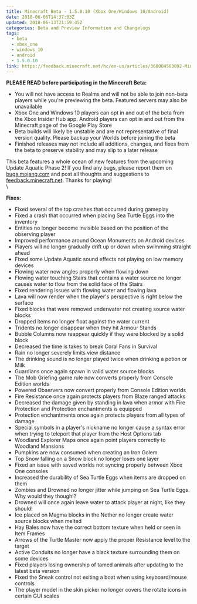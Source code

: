 ```yaml
---
title: Minecraft Beta - 1.5.0.10 (Xbox One/Windows 10/Android)
date: 2018-06-06T14:37:03Z
updated: 2018-06-13T21:59:45Z
categories: Beta and Preview Information and Changelogs
tags:
  - beta
  - xbox_one
  - windows_10
  - android
  - 1.5.0.10
link: https://feedback.minecraft.net/hc/en-us/articles/360004563092-Minecraft-Beta-1-5-0-10-Xbox-One-Windows-10-Android-
---
```


**PLEASE READ before participating in the Minecraft Beta:**

-   You will not have access to Realms and will not be able to join non-beta players while you\'re previewing the beta. Featured servers may also be unavailable
-   Xbox One and Windows 10 players can opt in and out of the beta from the Xbox Insider Hub app. Android players can opt in and out from the Minecraft page of the Google Play Store
-   Beta builds will likely be unstable and are not representative of final version quality. Please backup your Worlds before joining the beta
-   Finished releases may not include all additions, changes, and fixes from the beta to preserve stability and may slip to a later release

This beta features a whole ocean of new features from the upcoming Update Aquatic Phase 2! If you find any bugs, please report them on [bugs.mojang.com](http://bugs.mojang.com/) and post all thoughts and suggestions to [feedback.minecraft.net](http://feedback.minecraft.net/). Thanks for playing!\
\

**Fixes:**

-   Fixed several of the top crashes that occurred during gameplay
-   Fixed a crash that occurred when placing Sea Turtle Eggs into the inventory
-   Entities no longer become invisible based on the position of the observing player
-   Improved performance around Ocean Monuments on Android devices
-   Players will no longer gradually drift up or down when swimming straight ahead
-   Fixed some Update Aquatic sound effects not playing on low memory devices
-   Flowing water now angles properly when flowing down
-   Flowing water touching Stairs that contains a water source no longer causes water to flow from the solid face of the Stairs
-   Fixed rendering issues with flowing water and flowing lava
-   Lava will now render when the player\'s perspective is right below the surface
-   Fixed blocks that were removed underwater not creating source water blocks
-   Dropped items no longer float against the water current
-   Tridents no longer disappear when they hit Armour Stands
-   Bubble Columns now reappear quickly if they were blocked by a solid block
-   Decreased the time is takes to break Coral Fans in Survival
-   Rain no longer severely limits view distance
-   The drinking sound is no longer played twice when drinking a potion or Milk
-   Guardians once again spawn in valid water source blocks
-   The Mob Griefing game rule now converts properly from Console Edition worlds
-   Powered Observers now convert properly from Console Edition worlds
-   Fire Resistance once again protects players from Blaze ranged attacks
-   Decreased the damage given by standing in lava when armor with Fire Protection and Protection enchantments is equipped
-   Protection enchantments once again protects players from all types of damage
-   Special symbols in a player's nickname no longer cause a syntax error when trying to teleport that player from the Host Options tab
-   Woodland Explorer Maps once again point players correctly to Woodland Mansions
-   Pumpkins are now consumed when creating an Iron Golem
-   Top Snow falling on a Snow block no longer loses one layer
-   Fixed an issue with saved worlds not syncing properly between Xbox One consoles
-   Increased the durability of Sea Turtle Eggs when items are dropped on them
-   Zombies and Drowned no longer jitter while jumping on Sea Turtle Eggs. Why would they though!?
-   Drowned will once again leave water to attack player at night, like they should!
-   Ice placed on Magma blocks in the Nether no longer create water source blocks when melted
-   Hay Bales now have the correct bottom texture when held or seen in Item Frames
-   Arrows of the Turtle Master now apply the proper Resistance level to the target
-   Active Conduits no longer have a black texture surrounding them on some devices
-   Fixed players losing ownership of tamed animals after updating to the latest beta version
-   Fixed the Sneak control not exiting a boat when using keyboard/mouse controls
-   The player model in the skin picker no longer covers the rotate icons in certain GUI scales
